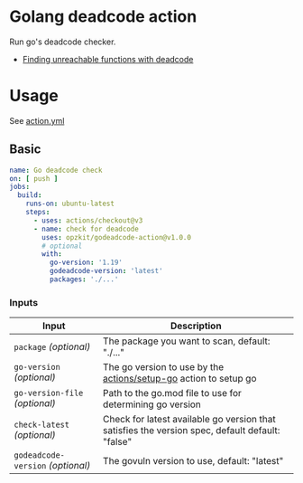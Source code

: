 # Golang deadcode action

Run go's deadcode checker.

- [Finding unreachable functions with deadcode](https://go.dev/blog/deadcode)

# Usage

See [action.yml](action.yml)

## Basic

```yaml
name: Go deadcode check
on: [ push ]
jobs:
  build:
    runs-on: ubuntu-latest
    steps:
      - uses: actions/checkout@v3
      - name: check for deadcode
        uses: opzkit/godeadcode-action@v1.0.0
        # optional
        with:
          go-version: '1.19'
          godeadcode-version: 'latest'
          packages: './...'
```

### Inputs

| Input                             | Description                                                                                             |
|-----------------------------------|---------------------------------------------------------------------------------------------------------|
| `package` _(optional)_            | The package you want to scan, default: "./..."                                                          |
| `go-version` _(optional)_         | The go version to use by the [actions/setup-go](https://github.com/actions/setup-go) action to setup go |
| `go-version-file` _(optional)_    | Path to the go.mod file to use for determining go version                                               |
| `check-latest` _(optional)_       | Check for latest available go version that satisfies the version spec, default default: "false"         |
| `godeadcode-version` _(optional)_ | The govuln version to use, default: "latest"                                                            |
